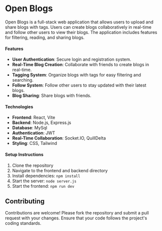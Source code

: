 # Open Blogs

Open Blogs is a full-stack web application that allows users to upload and share blogs with tags. Users can create blogs collaboratively in real-time and follow other users to view their blogs. The application includes features for filtering, reading, and sharing blogs.



#### Features
- **User Authentication**: Secure login and registration system.
- **Real-Time Blog Creation**: Collaborate with friends to create blogs in real-time.
- **Tagging System**: Organize blogs with tags for easy filtering and searching.
- **Follow System**: Follow other users to stay updated with their latest blogs.
- **Blog Sharing**: Share blogs with friends.

#### Technologies
- **Frontend**: React, Vite
- **Backend**: Node.js, Express.js
- **Database**: MySql
- **Authentication**: JWT
- **Real-Time Collaboration**: Socket.IO, QuillDelta
- **Styling**: CSS, Tailwind

#### Setup Instructions
1. Clone the repository
2. Navigate to the frontend and backend directory
3. Install dependencies: `npm install`
4. Start the server: `node server.js`
5. Start the frontend: `npm run dev`

## Contributing

Contributions are welcome! Please fork the repository and submit a pull request with your changes. Ensure that your code follows the project's coding standards.
